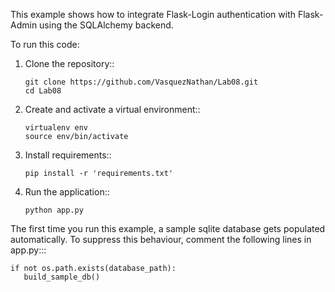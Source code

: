 This example shows how to integrate Flask-Login authentication with Flask-Admin using the SQLAlchemy backend.

To run this code:

1. Clone the repository::

   ```
   git clone https://github.com/VasquezNathan/Lab08.git
   cd Lab08
   ```

2. Create and activate a virtual environment::

   ```
   virtualenv env
   source env/bin/activate
   ```
   
3. Install requirements::

   ```
   pip install -r 'requirements.txt'
   ```

4. Run the application::

   ```
   python app.py
   ```

The first time you run this example, a sample sqlite database gets populated automatically. To suppress this behaviour,
comment the following lines in app.py:::

   ```
   if not os.path.exists(database_path):
      build_sample_db()
   ```
